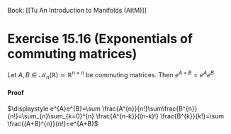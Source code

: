 Book: [[Tu An Introduction to Manifolds (AItM)]]
# Exercise 15.16 (Exponentials of commuting matrices)
Let $A,B\in \mathcal{M}_{n}(\mathbb{R})\simeq \mathbb{R}^{n\times n}$ be commuting matrices.
Then $e^{A+B}=e^{A}e^{B}$
#### Proof
$\displaystyle e^{A}e^{B}=\sum \frac{A^{n}}{n!}\sum\frac{B^{n}}{n!}=\sum_{n}\sum_{k=0}^{n} \frac{A^{n-k}}{(n-k)!} \frac{B^{k}}{k!}=\sum \frac{(A+B)^{n}}{n!}=e^{A+B}$
